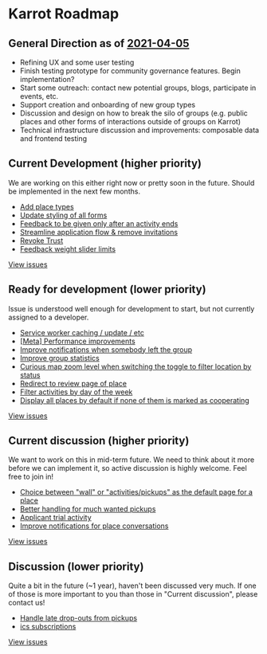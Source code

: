 # Karrot Roadmap

## General Direction as of [2021-04-05](https://community.foodsaving.world/t/roadmap-meeting/410/4)

- Refining UX and some user testing
- Finish testing prototype for community governance features. Begin implementation?
- Start some outreach: contact new potential groups, blogs, participate in events, etc.
- Support creation and onboarding of new group types
- Discussion and design on how to break the silo of groups (e.g. public places and other forms of interactions outside of groups on Karrot)
- Technical infrastructure discussion and improvements: composable data and frontend testing

## Current Development (higher priority)

We are working on this either right now or pretty soon in the future. Should be implemented in the next few months.

- [Add place types](https://github.com/yunity/karrot-frontend/issues/2244)
- [Update styling of all forms](https://github.com/yunity/karrot-frontend/issues/2335)
- [Feedback to be given only after an activity ends](https://github.com/yunity/karrot-frontend/issues/2184)
- [Streamline application flow & remove invitations](https://github.com/yunity/karrot-frontend/issues/2080)
- [Revoke Trust](https://github.com/yunity/karrot-frontend/issues/2341)
- [Feedback weight slider limits](https://github.com/yunity/karrot-frontend/issues/2338)

[View issues](https://github.com/yunity/karrot-frontend/milestone/14)

## Ready for development (lower priority)

Issue is understood well enough for development to start, but not currently assigned to a developer.

- [Service worker caching / update / etc](https://github.com/yunity/karrot-frontend/issues/2209)
- [[Meta] Performance improvements](https://github.com/yunity/karrot-frontend/issues/1914)
- [Improve notifications when somebody left the group](https://github.com/yunity/karrot-frontend/issues/1619)
- [Improve group statistics](https://github.com/yunity/karrot-frontend/issues/2336)
- [Curious map zoom level when switching the toggle to filter location by status ](https://github.com/yunity/karrot-frontend/issues/2290)
- [Redirect to review page of place](https://github.com/yunity/karrot-frontend/issues/2311)
- [Filter activities by day of the week](https://github.com/yunity/karrot-frontend/issues/2310)
- [Display all places by default if none of them is marked as cooperating](https://github.com/yunity/karrot-frontend/issues/2289)

[View issues](https://github.com/yunity/karrot-frontend/milestone/12)

## Current discussion (higher priority)

We want to work on this in mid-term future. We need to think about it more before we can implement it, so active discussion is highly welcome. Feel free to join in!

- [Choice between "wall" or "activities/pickups" as the default page for a place](https://github.com/yunity/karrot-frontend/issues/1703)
- [Better handling for much wanted pickups](https://github.com/yunity/karrot-frontend/issues/1242)
- [Applicant trial activity](https://community.foodsaving.world/t/applicant-trial-pickup-proposal/575/)
- [Improve notifications for place conversations](https://github.com/yunity/karrot-frontend/issues/2342)

[View issues](https://github.com/yunity/karrot-frontend/milestone/9)

## Discussion (lower priority)

Quite a bit in the future (~1 year), haven't been discussed very much. If one of those is more important to you than those in "Current discussion", please contact us!

- [Handle late drop-outs from pickups](https://github.com/yunity/karrot-frontend/issues/1108)
- [ics subscriptions](https://github.com/yunity/karrot-frontend/issues/2334)

[View issues](https://github.com/yunity/karrot-frontend/milestone/10)

